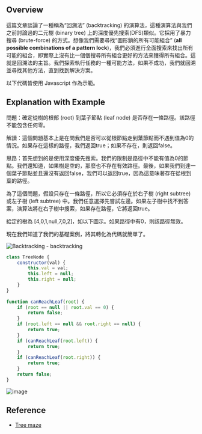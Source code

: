 ## Overview

這篇文章談論了一種稱為“回溯法” (backtracking) 的演算法，這種演算法與我們之前討論過的二元樹 (binary tree) 上的深度優先搜索(DFS)類似。它採用了暴力搜尋 (brute-force) 的方式。想像我們需要尋找“圖形鎖的所有可能組合” (**all possible combinations of a pattern lock**)，我們必須進行全面搜索來找出所有可能的組合，即實際上沒有比一個個搜尋所有組合更好的方法來獲得所有組合。這就是回溯法的主旨。我們探索執行任務的一種可能方法，如果不成功，我們就回溯並尋找其他方法，直到找到解決方案。

以下代碼皆使用 Javascript 作為示範。

## Explanation with Example

問題：確定從樹的根部 (root) 到葉子節點 (leaf node) 是否存在一條路徑。該路徑不能包含任何零。

解讀：這個問題基本上是在問我們是否可以從根節點走到葉節點而不遇到值為0的情況。如果存在這樣的路徑，我們返回true；如果不存在，則返回false。

思路：首先想到的是使用深度優先搜索。我們的限制是路徑中不能有值為0的節點。我們還知道，如果樹是空的，那麼也不存在有效路徑。最後，如果我們到達一個葉子節點並且還沒有返回false，我們可以返回true，因為這意味著存在從根到葉的路徑。

為了這個問題，假設只存在一條路徑，所以它必須存在於右子樹 (right subtree) 或左子樹 (left subtree) 中。我們任意選擇先嘗試左邊。如果左子樹中找不到答案，演算法將在右子樹中搜索，如果存在路徑，它將返回true。

給定的樹為 [4,0,1,null,7,0,2]，如以下圖示。如果路徑中有0，則該路徑無效。

現在我們知道了我們的基礎案例，將其轉化為代碼就簡單了。

![Backtracking - backtracking](https://github.com/CAFECA-IO/KnowledgeManagement/assets/20677913/b1941cf9-4b3e-46e1-b2bb-7dc7d8479b9e)

```jsx
class TreeNode {
    constructor(val) {
        this.val = val;
        this.left = null;
        this.right = null;
    }
}   
  
function canReachLeaf(root) {
    if (root == null || root.val == 0) {
        return false;
    } 
    if (root.left == null && root.right == null) {
        return true;
    }
    if (canReachLeaf(root.left)) {
        return true;
    }
    if (canReachLeaf(root.right)) {
        return true;
    }
    return false;
}
```

![image](https://github.com/CAFECA-IO/KnowledgeManagement/assets/20677913/fc28bf55-891b-4000-9bdd-a4fa330dd7a6)


## Reference
- [Tree maze](https://neetcode.io/courses/dsa-for-beginners/22)

